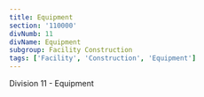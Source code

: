 ```yaml
---
title: Equipment
section: '110000'
divNumb: 11
divName: Equipment
subgroup: Facility Construction
tags: ['Facility', 'Construction', 'Equipment']
---
```


Division 11 - Equipment
